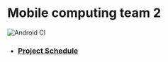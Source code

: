 # Mobile computing team 2
![Android CI](https://github.com/KYHSGeekCode/2020-2-Mobile-computing-Team-2/workflows/Android%20CI/badge.svg)

* ### [Project Schedule](https://github.com/KYHSGeekCode/2020-2-Mobile-computing-Team-2/wiki/Project-schedule)

